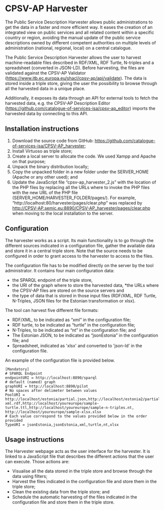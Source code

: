 # CPSV-AP Harvester

The Public Service Description Harvester allows public administrations to get the data in a faster and more efficient way. It eases the creation of an integrated view on public services and all related content within a specific country or region, avoiding the manual update of the public service descriptions owned by different competent authorities on multiple levels of administration (national, regional, local) on a central catalogue.

The Public Service Description Harvester allows the user to harvest machine-readable files described in RDF/XML, RDF Turtle, N-triples and a spreadsheet (converted in JSON-LD). Before harvesting, the files are validated against the CPSV-AP Validator (https://www.itb.ec.europa.eu/shacl/cpsv-ap/api/validate). The data is stored inside a triple store, giving the user the possibility to browse through all the harvested data in a unique place.

Additionally, it exposes its data through an API for external tools to fetch the harvested data, e.g. the CPSV-AP Description Editor (https://github.com/catalogue-of-services-isa/cpsv-ap_editor) imports the harvested data by connecting to this API.

## Installation instructions <a name="installation"></a>

1.	Download the source code from GitHub: 
https://github.com/catalogue-of-services-isa/CPSV-AP_harvester;
2.	Install Virtuoso as triple store;
3.	Create a local server to allocate the code. We used Xampp and Apache on that purpose;
4.	Unpack the binary distribution locally;
5.	Copy the unpacked folder in a new folder under the SERVER_HOME (Apache or any other used); and
6.	Update the JavaScript file “cpsv-ap_harvester_2.js” with the location of the PHP files by replacing all the URLs where to invoke the PHP files with the new URL of the PHP file (SERVER_HOME/HARVESTER_FOLDER/pages/). For example, “http://localhost:80/harvester/pages/clear.php” was replaced by http://CPSV-AP.semic.eu:8890/CPSV-AP_harvester/pages/clear.php when moving to the local installation to the server.


## Configuration <a name="configuration"></a>

The harvester works as a script. Its main functionality is to go through the different sources indicated in a configuration file, gather the available data and store it in a central triple store. Note that the source needs to be configured in order to grant access to the harvester to access to the files.

The configuration file has to be modified directly on the server by the tool administrator. It contains four main configuration data:
* the SPARQL endpoint of the triple store, 
* the URI of the graph where to store the harvested data,
*the URLs where the CPSV-AP files are stored on the source servers and 
* the type of data that is stored in those input files (RDF/XML, RDF Turtle, N-Triples, JSON files for the Estonian transformation or xlsx). 

The tool can harvest five different file formats:
*	RDF/XML, to be indicated as “xml” in the configuration file;
*	RDF turtle, to be indicated as “turtle” in the configuration file;
*	N-Triples, to be indicated as “nt” in the configuration file; and
*	The Estonian JSON, to be indicated as “jsonEstonia” in the configuration file; and
*   Spreadsheet, indicated as 'xlsx' and converted to 'json-ld' in the configuration file.

An example of the configuration file is provided below.

    [Mandatory]
    # SPARQL Endpoint
    endpointURI = http://localhost:8890/sparql
    # default (named) graph
    graphURI = http://localhost:8890/pilot
    # No spaces after delimeter between values
    PoolURI = http://localhost/estonia/partial.json,http://localhost/estonia2/partial.json,http://localhost/youreurope/sample-    xml.rdf,http://localhost/youreurope/sample-turtle.ttl,http://localhost/youreurope/sample-n-triples.nt, http://localhost/youreurope/sample-xlsx.xlsx
    # Each value correspond to the values provided below in the order provided
    TypeURI = jsonEstonia,jsonEstonia,xml,turtle,nt,xlsx

## Usage instructions <a name="usageInstructions"></a>

The Harvester webpage acts as the user interface for the harvester. It is linked to a JavaScript file that describes the different actions that the user can execute. Those actions are:
*	Visualise all the data stored in the triple store and browse through the data using filters;
*	Harvest the files indicated in the configuration file and store them in the triple store;
*	Clean the existing data from the triple store; and
*   Schedule the automatic harvesting of the files indicated in the configuration file and store them in the triple store.

